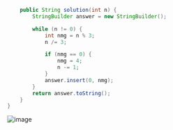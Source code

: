 ````java public class Solution {
    public String solution(int n) {
        StringBuilder answer = new StringBuilder();

        while (n != 0) {
            int nmg = n % 3;
            n /= 3;

            if (nmg == 0) {
                nmg = 4;
                n -= 1;
            }
            answer.insert(0, nmg);
        }
        return answer.toString();
    }
}


````
![image](https://github.com/woohyung0511/CNF_Coding_Study/assets/124226476/92f14cc0-2bff-4e3f-a32e-ab6913126181)
